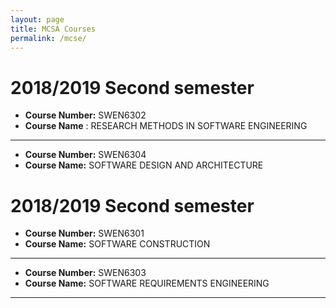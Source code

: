 ```yaml
---
layout: page
title: MCSA Courses
permalink: /mcse/
---
```


# 2018/2019 Second semester 

   * **Course Number:** SWEN6302
   * **Course Name** : RESEARCH METHODS IN SOFTWARE ENGINEERING
  
   -----------------------------------------
   * **Course Number:**  SWEN6304
   * **Course Name:**   SOFTWARE DESIGN AND ARCHITECTURE
  
    
# 2018/2019 Second semester 

   * **Course Number:** SWEN6301
   * **Course Name:**  SOFTWARE CONSTRUCTION
   -----------------------------------
   * **Course Number:** SWEN6303
   * **Course Name:**  SOFTWARE REQUIREMENTS ENGINEERING
   --------------------------------
